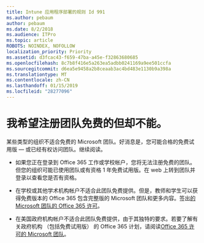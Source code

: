 ```yaml
---
title: Intune 应用程序部署的规则 Id 991
ms.author: pebaum
author: pebaum
ms.date: 8/2/2018
ms.audience: ITPro
ms.topic: article
ROBOTS: NOINDEX, NOFOLLOW
localization_priority: Priority
ms.assetid: d3fcac43-f659-47ba-a45e-f32863680685
ms.openlocfilehash: 8c7b8f416e5a263ea5adbb0241169a9ee501ccfa
ms.sourcegitcommit: d6ea5e9458a2b8ceaab3ac4bd483e1130b9a398a
ms.translationtype: MT
ms.contentlocale: zh-CN
ms.lasthandoff: 01/15/2019
ms.locfileid: "28277096"
---
```

# <a name="id-like-to-sign-up-for-teams-free-but-i-cant"></a>我希望注册团队免费的但却不能。

某些类型的组织不适合免费的 Microsoft 团队。好消息是，您可能合格的免费试用版 — 或已经有权访问团队。继续阅读。
  
- 如果您正在登录到 Office 365 工作或学校帐户，您将无法注册免费的团队。但您的组织可能已使用团队或有资格 1 年免费试用版。在 web 上转到团队并登录以查看您是否有资格。
    
- 在学校或其他学术机构帐户不适合此团队免费提供。但是，教师和学生可以获得免费版本的 Office 365 包含完整版的 Microsoft 团队和更多内容。签出[的 Microsoft 团队的 Office 365 许可](https://docs.microsoft.com/microsoftteams/office-365-licensing)。
    
- 在美国政府机构帐户不适合此团队免费提供，由于其独特的要求。若要了解有关政府机构 （包括免费试用版） 的 Office 365 计划，请阅读[Office 365 许可的 Microsoft 团队](https://docs.microsoft.com/microsoftteams/office-365-licensing)。
    


